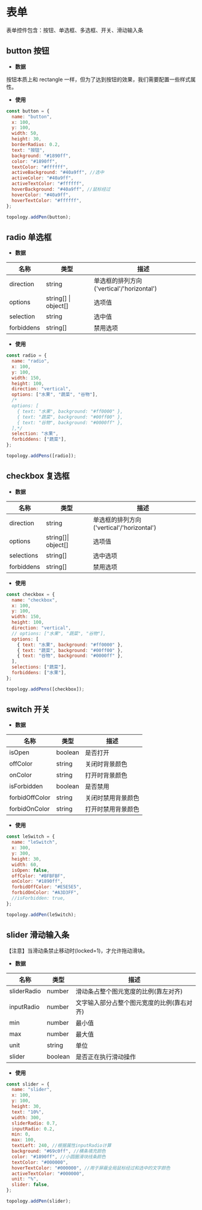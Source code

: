 # 表单

表单控件包含：按钮、单选框、多选框、开关、滑动输入条

## button 按钮

- **数据**

按钮本质上和 rectangle 一样，但为了达到按钮的效果，我们需要配置一些样式属性。

- **使用**

```js
const button = {
  name: "button",
  x: 100,
  y: 100,
  width: 50,
  height: 30,
  borderRadius: 0.2,
  text: "按钮",
  background: "#1890ff",
  color: "#1890ff",
  textColor: "#ffffff",
  activeBackground: "#40a9ff", //选中
  activeColor: "#40a9ff",
  activeTextColor: "#ffffff",
  hoverBackground: "#40a9ff", //鼠标经过
  hoverColor: "#40a9ff",
  hoverTextColor: "#ffffff",
};

topology.addPen(button);
```

## radio 单选框

- **数据**

| 名称       | 类型                 | 描述                                      |
| ---------- | -------------------- | ----------------------------------------- |
| direction  | string               | 单选框的排列方向('vertical'/'horizontal') |
| options    | string[] \| object[] | 选项值                                    |
| selection  | string               | 选中值                                    |
| forbiddens | string[]             | 禁用选项                                  |

- **使用**

```js
const radio = {
  name: "radio",
  x: 100,
  y: 100,
  width: 150,
  height: 100,
  direction: "vertical",
  options: ["水果", "蔬菜", "谷物"],
  /*
  options: [
    { text: "水果", background: "#ff0000" },
    { text: "蔬菜", background: "#00ff00" },
    { text: "谷物", background: "#0000ff" },
  ],*/
  selection: "水果",
  forbiddens: ["蔬菜"],
};

topology.addPens([radio]);
```

## checkbox 复选框

- **数据**

| 名称       | 类型                | 描述                                      |
| ---------- | ------------------- | ----------------------------------------- |
| direction  | string              | 单选框的排列方向('vertical'/'horizontal') |
| options    | string[]\| object[] | 选项值                                    |
| selections | string[]            | 选中选项                                  |
| forbiddens | string[]            | 禁用选项                                  |

- **使用**

```js
const checkbox = {
  name: "checkbox",
  x: 100,
  y: 100,
  width: 150,
  height: 100,
  direction: "vertical",
  // options: ["水果", "蔬菜", "谷物"],
  options: [
    { text: "水果", background: "#ff0000" },
    { text: "蔬菜", background: "#00ff00" },
    { text: "谷物", background: "#0000ff" },
  ],
  selections: ["蔬菜"],
  forbiddens: ["水果"],
};

topology.addPens([checkbox]);
```

## switch 开关

- **数据**

| 名称           | 类型    | 描述               |
| -------------- | ------- | ------------------ |
| isOpen         | boolean | 是否打开           |
| offColor       | string  | 关闭时背景颜色     |
| onColor        | string  | 打开时背景颜色     |
| isForbidden    | boolean | 是否禁用           |
| forbidOffColor | string  | 关闭时禁用背景颜色 |
| forbidOnColor  | string  | 打开时禁用背景颜色 |

- **使用**

```js
const leSwitch = {
  name: "leSwitch",
  x: 300,
  y: 300,
  height: 30,
  width: 60,
  isOpen: false,
  offColor: "#BFBFBF",
  onColor: "#1890ff",
  forbidOffColor: "#E5E5E5",
  forbidOnColor: "#A3D3FF",
  //isForbidden: true,
};

topology.addPen(leSwitch);
```

## slider 滑动输入条

【注意】当滑动条禁止移动时(locked=1)，才允许拖动滑块。

- **数据**

| 名称        | 类型    | 描述                                       |
| ----------- | ------- | ------------------------------------------ |
| sliderRadio | number  | 滑动条占整个图元宽度的比例(靠左对齐)       |
| inputRadio  | number  | 文字输入部分占整个图元宽度的比例(靠右对齐) |
| min         | number  | 最小值                                     |
| max         | number  | 最大值                                     |
| unit        | string  | 单位                                       |
| slider      | boolean | 是否正在执行滑动操作                       |

- **使用**

```js
const slider = {
  name: "slider",
  x: 100,
  y: 100,
  height: 30,
  text: "10%",
  width: 300,
  sliderRadio: 0.7,
  inputRadio: 0.2,
  min: 0,
  max: 100,
  textLeft: 240, //根据属性inputRadio计算
  background: "#69c0ff", //横条填充颜色
  color: "#1890ff", //小圆圈滑块线条颜色
  textColor: "#000000",
  hoverTextColor: "#000000", //用于屏蔽全局鼠标经过和选中的文字颜色
  activeTextColor: "#000000",
  unit: "%",
  slider: false,
};

topology.addPen(slider);
```
